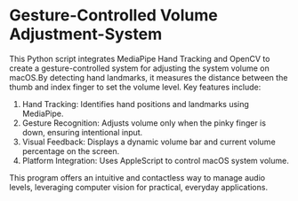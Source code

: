 # Gesture-Controlled Volume Adjustment-System
 This Python script integrates MediaPipe Hand Tracking and OpenCV to create a gesture-controlled system for adjusting the system volume on macOS.By detecting hand landmarks, it measures the distance between the thumb and index finger to set the volume level. Key features include:
1.	Hand Tracking: Identifies hand positions and landmarks using MediaPipe.
2.	Gesture Recognition: Adjusts volume only when the pinky finger is down, ensuring intentional input.
3.	Visual Feedback: Displays a dynamic volume bar and current volume percentage on the screen.
4.	Platform Integration: Uses AppleScript to control macOS system volume.

This program offers an intuitive and contactless way to manage audio levels, leveraging computer vision for practical, everyday applications.
